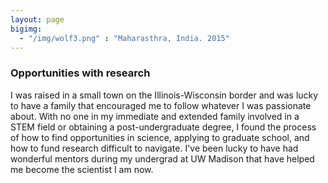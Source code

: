 ```yaml
---
layout: page
bigimg:
  - "/img/wolf3.png" : "Maharasthra, India. 2015"
---
```


### Opportunities with research

I was raised in a small town on the Illinois-Wisconsin border and was lucky to have a family that encouraged me to follow whatever I was passionate about. With no one in my immediate and extended family involved in a STEM field or obtaining a post-undergraduate degree, I found the process of how to find opportunities in science, applying to graduate school, and how to fund research difficult to navigate. I've been lucky to have had wonderful mentors during my undergrad at UW Madison that have helped me become the scientist I am now.   










